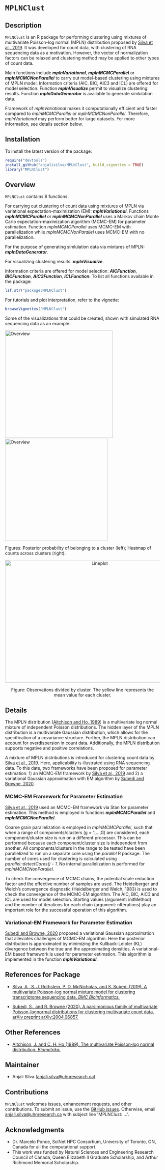 # `MPLNClust`

## Description
`MPLNClust` is an R package for performing clustering using mixtures of multivariate Poisson-log normal (MPLN) distribution proposed by [Silva et al., 2019](https://pubmed.ncbi.nlm.nih.gov/31311497/). It was developed for count data, with clustering of RNA sequencing data as a motivation. However, the vector of normalization factors can be relaxed and clustering method may be applied to other types of count data. 

Main functions include __*mplnVariational*__, __*mplnMCMCParallel*__ or __*mplnMCMCNonParallel*__ to carry out model-based clustering using mixtures of MPLN model. Information criteria (AIC, BIC, AIC3 and ICL) are offered for model selection. Function __*mplnVisualize*__ permit to visualize clustering results. Function __*mplnDataGenerator*__ is available to generate simlulation data. 

Framework of *mplnVariational* makes it computationally efficient and faster compared to *mplnMCMCParallel* or *mplnMCMCNonParallel*. Therefore, *mplnVariational* may perform better for large datasets. For more information, see details section below. 

## Installation

To install the latest version of the package:

``` r
require("devtools")
install_github("anjalisilva/MPLNClust", build_vignettes = TRUE)
library("MPLNClust")
```


## Overview

`MPLNClust` contains 9 functions. 

For carrying out clustering of count data using mixtures of MPLN via variational expectation-maximization (EM): __*mplnVariational*__. Functions __*mplnMCMCParallel*__ or __*mplnMCMCNonParallel*__ uses a Markov chain Monte Carlo expectation-maximization algorithm (MCMC-EM) for parameter estimation. Function *mplnMCMCParallel* uses MCMC-EM with parallelization while *mplnMCMCNonParallel* uses MCMC-EM with no parallelization.

For the purpose of generating simlulation data via mixtures of MPLN: __*mplnDataGenerator*__. 

For visualizing clustering results: __*mplnVisualize*__. 

Information criteria are offered for model selection: __*AICFunction*__, __*BICFunction*__, __*AIC3Function*__, __*ICLFunction*__. To list all functions available in the package: 

``` r
lsf.str("package:MPLNClust")
```

For tutorials and plot interpretation, refer to the vignette:

``` r
browseVignettes("MPLNClust")
```

Some of the visualizations that could be created, shown with simulated RNA sequencing data as an example:

<p float="center">
  <img src="inst/extdata/barplot_FourClusterModel.png" alt="Overview" width="350"/>
  &nbsp;
  &nbsp;
  &nbsp;
  &nbsp;
  &nbsp;
  &nbsp;
  
  <img src="inst/extdata/heatmap_FourClusterModel.png" alt="Overview" width="332.5"/>
  
 Figures: Posterior probability of belonging to a cluster (left); Heatmap of counts across clusters (right). 
  
</p>

<div style="text-align:center"><img src="inst/extdata/LinePlots_FourClusterModel.png" alt="Lineplot" width="600" height="400"/>

Figure: Observations divided by cluster. The yellow line represents the mean value for each cluster.

<div style="text-align:left">
<div style="text-align:left">


## Details

The MPLN distribution ([Aitchison and Ho, 1989](https://www.jstor.org/stable/2336624?seq=1)) is a multivariate log normal mixture of independent Poisson distributions. The hidden layer of the MPLN distribution is a multivariate Gaussian distribution, which allows for the specification of a covariance structure. Further, the MPLN distribution can account for overdispersion in count data. Additionally, the MPLN distribution supports negative and positive correlations.

A mixture of MPLN distributions is introduced for clustering count data by [Silva et al., 2019](https://pubmed.ncbi.nlm.nih.gov/31311497/). Here, applicability is illustrated using RNA sequencing data. To this date, two frameworks have been proposed for parameter estimation: 1) an MCMC-EM framework by [Silva et al., 2019](https://pubmed.ncbi.nlm.nih.gov/31311497/) and 2) a variational Gaussian approximation with EM algorithm by [Subedi and Browne, 2020](https://arxiv.org/abs/2004.06857). 

### MCMC-EM Framework for Parameter Estimation 

[Silva et al., 2019](https://pubmed.ncbi.nlm.nih.gov/31311497/) used an MCMC-EM framework via Stan for parameter estimation. This method is employed in functions __*mplnMCMCParallel*__ and __*mplnMCMCNonParallel*__. 

Coarse grain parallelization is employed in *mplnMCMCParallel*, such that when a range of components/clusters (g = 1,...,G) are considered, each component/cluster size is run on a different processor. This can be performed because each component/cluster size is independent from another. All components/clusters in the range to be tested have been parallelized to run on a separate core using the *parallel* R package. The number of cores used for clustering is calculated using *parallel::detectCores() - 1*. No internal parallelization is performed for *mplnMCMCNonParallel*. 

To check the convergence of MCMC chains, the potential scale reduction factor and the effective number of samples are used. The Heidelberger and Welch’s convergence diagnostic (Heidelberger and Welch, 1983) is used to check the convergence of the MCMC-EM algorithm. The AIC, BIC, AIC3 and ICL are used for model selection. Starting values (argument: initMethod) and the number of iterations for each chain (argument: nIterations) play an important role for the successful operation of this algorithm. 

### Variational-EM Framework for Parameter Estimation 
[Subedi and Browne, 2020](https://arxiv.org/abs/2004.06857) proposed a variational Gaussian approximation that alleviates challenges of MCMC-EM algorithm. Here the posterior distribution is approximated by minimizing the Kullback-Leibler (KL) divergence between the true and the approximating densities. A variational-EM based framework is used for parameter estimation. This algorithm is implemented in the function __*mplnVariational*__. 


## References for Package

* [Silva, A., S. J. Rothstein, P. D. McNicholas, and S. Subedi (2019). A multivariate Poisson-log normal mixture model for clustering transcriptome sequencing data. *BMC Bioinformatics.*](https://pubmed.ncbi.nlm.nih.gov/31311497/)

* [Subedi, S., and R. Browne (2020). A parsimonious family of multivariate Poisson-lognormal distributions for clustering multivariate count data. arXiv preprint arXiv:2004.06857.](https://arxiv.org/abs/2004.06857)


## Other References 
* [Aitchison, J. and C. H. Ho (1989). The multivariate Poisson-log normal distribution. *Biometrika.*](https://www.jstor.org/stable/2336624?seq=1)


## Maintainer

* Anjali Silva (anjali.silva@uhnresearch.ca). 


## Contributions

`MPLNClust` welcomes issues, enhancement requests, and other contributions. To submit an issue, use the [GitHub issues](https://github.com/anjalisilva/MPLNClust/issues). Otherwise, email anjali.silva@uhnresearch.ca with subject line 'MPLNClust: ...'. 


## Acknowledgments

* Dr. Marcelo Ponce, SciNet HPC Consortium, University of Toronto, ON, Canada for all the computational support. 
* This work was funded by Natural Sciences and Engineering Research Council of Canada, Queen Elizabeth II Graduate Scholarship, and Arthur Richmond Memorial Scholarship.

